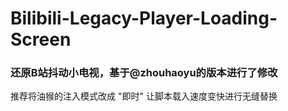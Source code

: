 # Bilibili-Legacy-Player-Loading-Screen

### 还原B站抖动小电视，基于@zhouhaoyu的版本进行了修改

推荐将油猴的注入模式改成 "即时" 让脚本载入速度变快进行无缝替换
